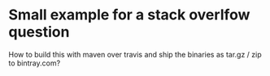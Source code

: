 Small example for a stack overlfow question
===========================================

How to build this with maven over travis and ship the binaries as tar.gz / zip to bintray.com?
